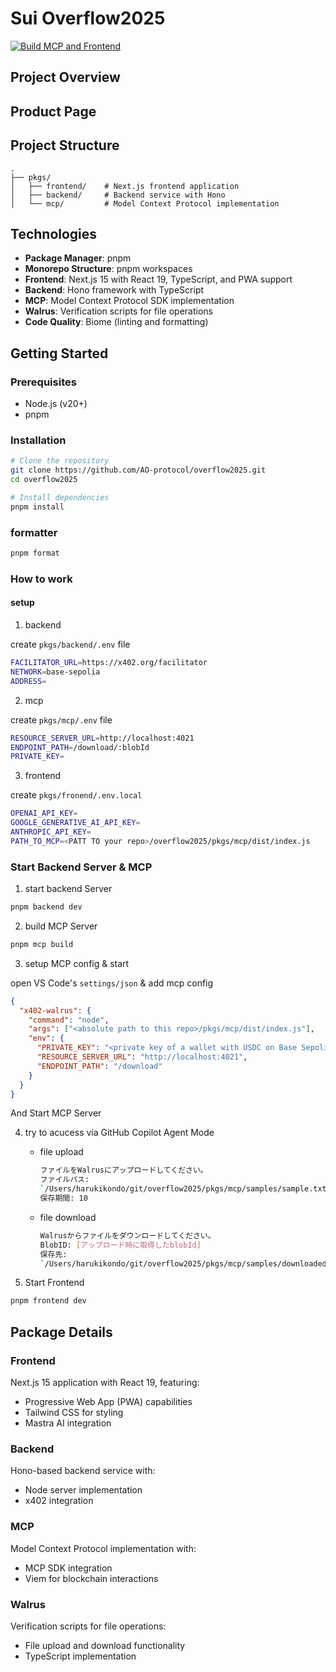 # Sui Overflow2025

[![Build MCP and Frontend](https://github.com/AO-protocol/overflow2025/actions/workflows/build.yml/badge.svg)](https://github.com/AO-protocol/overflow2025/actions/workflows/build.yml)

## Project Overview

## Product Page

## Project Structure

```
.
├── pkgs/
│   ├── frontend/    # Next.js frontend application
│   ├── backend/     # Backend service with Hono
│   └── mcp/         # Model Context Protocol implementation
```

## Technologies

- **Package Manager**: pnpm
- **Monorepo Structure**: pnpm workspaces
- **Frontend**: Next.js 15 with React 19, TypeScript, and PWA support
- **Backend**: Hono framework with TypeScript
- **MCP**: Model Context Protocol SDK implementation
- **Walrus**: Verification scripts for file operations
- **Code Quality**: Biome (linting and formatting)

## Getting Started

### Prerequisites

- Node.js (v20+)
- pnpm

### Installation

```bash
# Clone the repository
git clone https://github.com/AO-protocol/overflow2025.git
cd overflow2025

# Install dependencies
pnpm install
```

### formatter

```bash
pnpm format
```

### How to work

#### setup

1. backend

create `pkgs/backend/.env` file

```bash
FACILITATOR_URL=https://x402.org/facilitator
NETWORK=base-sepolia
ADDRESS=
```

2. mcp

create `pkgs/mcp/.env` file

```bash
RESOURCE_SERVER_URL=http://localhost:4021
ENDPOINT_PATH=/download/:blobId
PRIVATE_KEY=
```

3. frontend

create `pkgs/fronend/.env.local`

```bash
OPENAI_API_KEY=
GOOGLE_GENERATIVE_AI_API_KEY=
ANTHROPIC_API_KEY=
PATH_TO_MCP=<PATT TO your repo>/overflow2025/pkgs/mcp/dist/index.js
```

### Start Backend Server & MCP

1. start backend Server

```bash
pnpm backend dev
```

2. build MCP Server

```bash
pnpm mcp build
```

3. setup MCP config & start

open VS Code's `settings/json` & add mcp config

```json
{
  "x402-walrus": {
    "command": "node",
    "args": ["<absolute path to this repo>/pkgs/mcp/dist/index.js"],
    "env": {
      "PRIVATE_KEY": "<private key of a wallet with USDC on Base Sepolia>",
      "RESOURCE_SERVER_URL": "http://localhost:4021",
      "ENDPOINT_PATH": "/download"
    }
  }
}
```

And Start MCP Server

4. try to acucess via GitHub Copilot Agent Mode

   - file upload

     ```bash
     ファイルをWalrusにアップロードしてください。
     ファイルパス:
     `/Users/harukikondo/git/overflow2025/pkgs/mcp/samples/sample.txt`
     保存期間: 10
     ```

   - file download

     ```bash
     Walrusからファイルをダウンロードしてください。
     BlobID: [アップロード時に取得したblobId]
     保存先:
     `/Users/harukikondo/git/overflow2025/pkgs/mcp/samples/downloaded_file.txt`
     ```

5. Start Frontend

```bash
pnpm frontend dev
```

## Package Details

### Frontend

Next.js 15 application with React 19, featuring:

- Progressive Web App (PWA) capabilities
- Tailwind CSS for styling
- Mastra AI integration

### Backend

Hono-based backend service with:

- Node server implementation
- x402 integration

### MCP

Model Context Protocol implementation with:

- MCP SDK integration
- Viem for blockchain interactions

### Walrus

Verification scripts for file operations:

- File upload and download functionality
- TypeScript implementation
